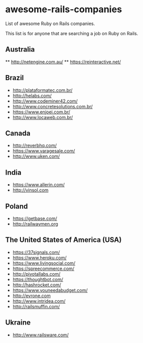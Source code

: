 # awesome-rails-companies

List of awesome Ruby on Rails companies.

This list is for anyone that are searching a job on Ruby on Rails.

## Australia
** http://netengine.com.au/
** https://reinteractive.net/

## Brazil

* http://plataformatec.com.br/
* http://helabs.com/
* http://www.codeminer42.com/
* http://www.concretesolutions.com.br/
* https://www.enjoei.com.br/
* http://www.locaweb.com.br/

## Canada

* http://reverbhq.com/
* https://www.varagesale.com/
* http://www.uken.com/
 
## India

* https://www.allerin.com/
* http://vinsol.com

## Poland

* https://getbase.com/
* http://railwaymen.org

## The United States of America (USA)

* https://37signals.com/
* https://www.heroku.com/
* https://www.livingsocial.com/
* https://spreecommerce.com/
* http://pivotallabs.com/
* https://thoughtbot.com/
* http://hashrocket.com/
* https://www.youneedabudget.com/
* http://evrone.com
* http://www.intridea.com/
* http://railsmuffin.com/

## Ukraine
* http://www.railsware.com/
